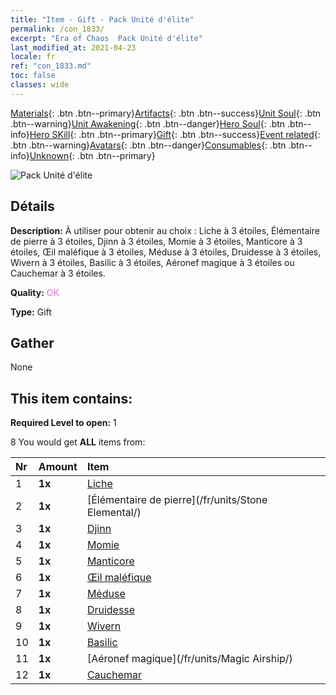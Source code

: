 ```yaml
---
title: "Item - Gift - Pack Unité d'élite"
permalink: /con_1833/
excerpt: "Era of Chaos  Pack Unité d'élite"
last_modified_at: 2021-04-23
locale: fr
ref: "con_1833.md"
toc: false
classes: wide
---
```

 [Materials](/ItemsFR/){: .btn .btn--primary}[Artifacts](/ItemsFR/Artifacts/){: .btn .btn--success}[Unit Soul](/ItemsFR/UnitSoul/){: .btn .btn--warning}[Unit Awakening](/ItemsFR/UnitAwakening/){: .btn .btn--danger}[Hero Soul](/ItemsFR/HeroSoul/){: .btn .btn--info}[Hero SKill](/ItemsFR/HeroSkill/){: .btn .btn--primary}[Gift](/ItemsFR/Gift/){: .btn .btn--success}[Event related](/ItemsFR/Events/){: .btn .btn--warning}[Avatars](/ItemsFR/Avatars/){: .btn .btn--danger}[Consumables](/ItemsFR/Consumables/){: .btn .btn--info}[Unknown](/ItemsFR/Unknown/){: .btn .btn--primary}

 ![Pack Unité d'élite](/images/t/i_907054.png)

## Détails
 **Description:** À utiliser pour obtenir au choix : Liche à 3 étoiles, Élémentaire de pierre à 3 étoiles, Djinn à 3 étoiles, Momie à 3 étoiles, Manticore à 3 étoiles, Œil maléfique à 3 étoiles, Méduse à 3 étoiles, Druidesse à 3 étoiles, Wivern à 3 étoiles, Basilic à 3 étoiles, Aéronef magique à 3 étoiles ou Cauchemar à 3 étoiles.

 **Quality:** <span style="color: #DA70D6">OK</span>

 **Type:** Gift

## Gather

  None

## This item contains:

 **Required Level to open:** 1

 8 You would get **ALL** items  from:

  | Nr | Amount |     Item    |
  |:---|:-------|:------------|
  | 1 |  **1x** | [Liche](/fr/units/Lich/) |  | 
  | 2 |  **1x** | [Élémentaire de pierre](/fr/units/Stone Elemental/) |  | 
  | 3 |  **1x** | [Djinn](/fr/units/Genie/) |  | 
  | 4 |  **1x** | [Momie](/fr/units/Mummy/) |  | 
  | 5 |  **1x** | [Manticore](/fr/units/Manticore/) |  | 
  | 6 |  **1x** | [Œil maléfique](/fr/units/Beholder/) |  | 
  | 7 |  **1x** | [Méduse](/fr/units/Medusa/) |  | 
  | 8 |  **1x** | [Druidesse](/fr/units/Druid/) |  | 
  | 9 |  **1x** | [Wivern](/fr/units/Wyvern/) |  | 
  | 10 |  **1x** | [Basilic](/fr/units/Basilisk/) |  | 
  | 11 |  **1x** | [Aéronef magique](/fr/units/Magic Airship/) |  | 
  | 12 |  **1x** | [Cauchemar](/fr/units/Nightmare/) |  | 
